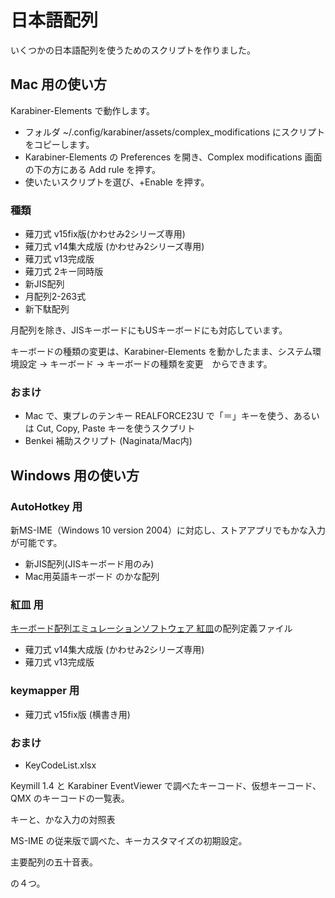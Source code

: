 # 日本語配列
いくつかの日本語配列を使うためのスクリプトを作りました。
## Mac 用の使い方
Karabiner-Elements で動作します。
* フォルダ ~/.config/karabiner/assets/complex_modifications にスクリプトをコピーします。
* Karabiner-Elements の Preferences を開き、Complex modifications 画面の下の方にある Add rule を押す。
* 使いたいスクリプトを選び、+Enable を押す。
### 種類
* 薙刀式 v15fix版(かわせみ2シリーズ専用)
* 薙刀式 v14集大成版 (かわせみ2シリーズ専用)
* 薙刀式 v13完成版
* 薙刀式 2キー同時版
* 新JIS配列
* 月配列2-263式
* 新下駄配列

月配列を除き、JISキーボードにもUSキーボードにも対応しています。

キーボードの種類の変更は、Karabiner-Elements を動かしたまま、システム環境設定 → キーボード → キーボードの種類を変更　からできます。
### おまけ
* Mac で、東プレのテンキー REALFORCE23U で「＝」キーを使う、あるいは Cut, Copy, Paste キーを使うスクプリト
* Benkei 補助スクリプト (Naginata/Mac内)
## Windows 用の使い方
### AutoHotkey 用
新MS-IME（Windows 10 version 2004）に対応し、ストアアプリでもかな入力が可能です。
* 新JIS配列(JISキーボード用のみ)
* Mac用英語キーボード のかな配列
### 紅皿 用
[キーボード配列エミュレーションソフトウェア 紅皿](https://qiita.com/kenichiro_ayaki/items/03ac81a20137c3d91554)の配列定義ファイル
* 薙刀式 v14集大成版 (かわせみ2シリーズ専用)
* 薙刀式 v13完成版
### keymapper 用
* 薙刀式 v15fix版 (横書き用)
### おまけ
* KeyCodeList.xlsx

Keymill 1.4 と Karabiner EventViewer で調べたキーコード、仮想キーコード、QMX のキーコードの一覧表。

キーと、かな入力の対照表

MS-IME の従来版で調べた、キーカスタマイズの初期設定。

主要配列の五十音表。

の４つ。
